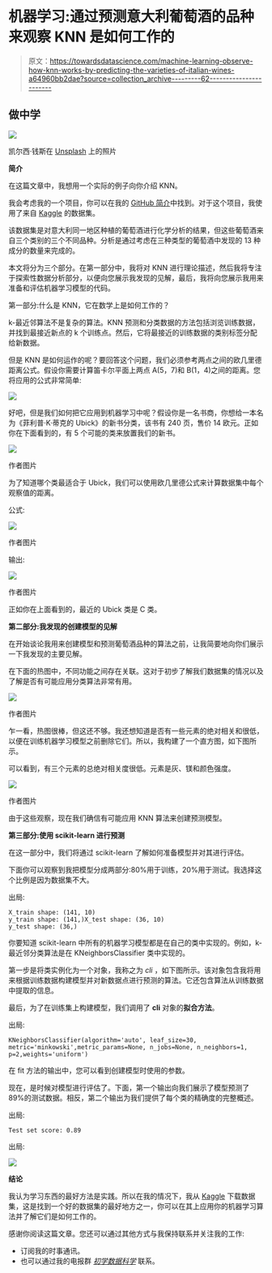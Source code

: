 # 机器学习:通过预测意大利葡萄酒的品种来观察 KNN 是如何工作的

> 原文：<https://towardsdatascience.com/machine-learning-observe-how-knn-works-by-predicting-the-varieties-of-italian-wines-a64960bb2dae?source=collection_archive---------62----------------------->

## 做中学

![](img/0a300eae6826a0f95693d4402780270c.png)

凯尔西·钱斯在 [Unsplash](https://unsplash.com/s/photos/wine?utm_source=unsplash&utm_medium=referral&utm_content=creditCopyText) 上的照片

**简介**

在这篇文章中，我想用一个实际的例子向你介绍 KNN。

我会考虑我的一个项目，你可以在我的 [GitHub 简介](https://github.com/moryba/Predicting-the-vaieties-of-wines-with-KNN)中找到。对于这个项目，我使用了来自 [Kaggle](https://www.kaggle.com/) 的数据集。

该数据集是对意大利同一地区种植的葡萄酒进行化学分析的结果，但这些葡萄酒来自三个类别的三个不同品种。分析是通过考虑在三种类型的葡萄酒中发现的 13 种成分的数量来完成的。

本文将分为三个部分。在第一部分中，我将对 KNN 进行理论描述，然后我将专注于探索性数据分析部分，以便向您展示我发现的见解，最后，我将向您展示我用来准备和评估机器学习模型的代码。

第一部分:什么是 KNN，它在数学上是如何工作的？

k-最近邻算法不是复杂的算法。KNN 预测和分类数据的方法包括浏览训练数据，并找到最接近新点的 k 个训练点。然后，它将最接近的训练数据的类别标签分配给新数据。

但是 KNN 是如何运作的呢？要回答这个问题，我们必须参考两点之间的欧几里德距离公式。假设你需要计算笛卡尔平面上两点 A(5，7)和 B(1，4)之间的距离。您将应用的公式非常简单:

![](img/9bc7b744172a38213d9e2b7dd682e631.png)

好吧，但是我们如何把它应用到机器学习中呢？假设你是一名书商，你想给一本名为《菲利普·K·蒂克的 Ubick》的新书分类，该书有 240 页，售价 14 欧元。正如你在下面看到的，有 5 个可能的类来放置我们的新书。

![](img/2c63cef7361bc438360fe6cd2198f74c.png)

作者图片

为了知道哪个类最适合于 Ubick，我们可以使用欧几里德公式来计算数据集中每个观察值的距离。

公式:

![](img/71fc6319f2e0183d3772931e3eab25fe.png)

作者图片

输出:

![](img/c6908357d77a3065019331b9910a470f.png)

作者图片

正如你在上面看到的，最近的 Ubick 类是 C 类。

**第二部分:我发现的创建模型的见解**

在开始谈论我用来创建模型和预测葡萄酒品种的算法之前，让我简要地向你们展示一下我发现的主要见解。

在下面的热图中，不同功能之间存在关联。这对于初步了解我们数据集的情况以及了解是否有可能应用分类算法非常有用。

![](img/502a058719f126b27060c1fde4dded1f.png)

作者图片

乍一看，热图很棒，但这还不够。我还想知道是否有一些元素的绝对相关和很低，以便在训练机器学习模型之前删除它们。所以，我构建了一个直方图，如下图所示。

可以看到，有三个元素的总绝对相关度很低。元素是灰、镁和颜色强度。

![](img/d29621fa24a6e167025b59a73d4365f0.png)

作者图片

由于这些观察，现在我们确信有可能应用 KNN 算法来创建预测模型。

**第三部分:使用 scikit-learn 进行预测**

在这一部分中，我们将通过 scikit-learn 了解如何准备模型并对其进行评估。

下面你可以观察到我把模型分成两部分:80%用于训练，20%用于测试。我选择这个比例是因为数据集不大。

出局:

```
X_train shape: (141, 10)
y_train shape: (141,)X_test shape: (36, 10)
y_test shape: (36,)
```

你要知道 scikit-learn 中所有的机器学习模型都是在自己的类中实现的。例如，k-最近邻分类算法是在 KNeighborsClassifier 类中实现的。

第一步是将类实例化为一个对象，我称之为 *cli* ，如下图所示。该对象包含我将用来根据训练数据构建模型并对新数据点进行预测的算法。它还包含算法从训练数据中提取的信息。

最后，为了在训练集上构建模型，我们调用了 **cli** 对象的**拟合方法**。

出局:

```
KNeighborsClassifier(algorithm='auto', leaf_size=30, metric='minkowski',metric_params=None, n_jobs=None, n_neighbors=1, p=2,weights='uniform')
```

在 fit 方法的输出中，您可以看到创建模型时使用的参数。

现在，是时候对模型进行评估了。下面，第一个输出向我们展示了模型预测了 89%的测试数据。相反，第二个输出为我们提供了每个类的精确度的完整概述。

出局:

```
Test set score: 0.89
```

出局:

![](img/d11e406bf15117da4ac36e5062235432.png)

**结论**

我认为学习东西的最好方法是实践。所以在我的情况下，我从 [Kaggle](https://www.kaggle.com/) 下载数据集，这是找到一个好的数据集的最好地方之一，你可以在其上应用你的机器学习算法并了解它们是如何工作的。

感谢你阅读这篇文章。您还可以通过其他方式与我保持联系并关注我的工作:

*   订阅我的时事通讯。
*   也可以通过我的电报群 [*初学数据科学*](https://t.me/DataScienceForBeginners) 联系。